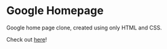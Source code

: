 # Google Homepage
Google home page clone, created using only HTML and CSS.

Check out [here](https://chico-oliveira.github.io/google-homepage/)!